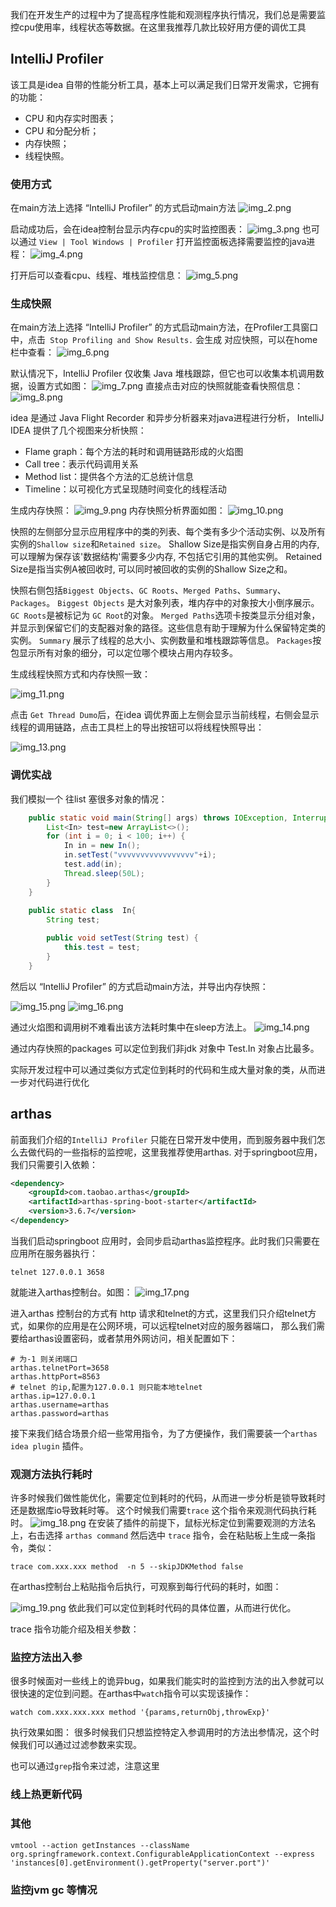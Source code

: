 我们在开发生产的过程中为了提高程序性能和观测程序执行情况，我们总是需要监控cpu使用率，线程状态等数据。在这里我推荐几款比较好用方便的调优工具

## IntelliJ Profiler 

该工具是idea 自带的性能分析工具，基本上可以满足我们日常开发需求，它拥有的功能：

- CPU 和内存实时图表；
- CPU 和分配分析；
- 内存快照；
- 线程快照。

### 使用方式

在main方法上选择 “IntelliJ Profiler” 的方式启动main方法
![img_2.png](img_2.png)

启动成功后，会在idea控制台显示内存cpu的实时监控图表：
![img_3.png](img_3.png)
也可以通过 `View | Tool Windows | Profiler` 打开监控面板选择需要监控的java进程：
![img_4.png](img_4.png)

打开后可以查看cpu、线程、堆栈监控信息：
![img_5.png](img_5.png)

### 生成快照
在main方法上选择 “IntelliJ Profiler” 的方式启动main方法，在Profiler工具窗口中，点击` Stop Profiling and Show Results.` 会生成
对应快照，可以在home栏中查看：
![img_6.png](img_6.png)

默认情况下，IntelliJ Profiler 仅收集 Java 堆栈跟踪，但它也可以收集本机调用数据，设置方式如图：
![img_7.png](img_7.png)
直接点击对应的快照就能查看快照信息：
![img_8.png](img_8.png)

idea 是通过 Java Flight Recorder 和异步分析器来对java进程进行分析，
IntelliJ IDEA 提供了几个视图来分析快照：

- Flame graph：每个方法的耗时和调用链路形成的火焰图
- Call tree：表示代码调用关系
- Method list：提供各个方法的汇总统计信息
- Timeline：以可视化方式呈现随时间变化的线程活动

生成内存快照：
![img_9.png](img_9.png)
内存快照分析界面如图：
![img_10.png](img_10.png)

快照的左侧部分显示应用程序中的类的列表、每个类有多少个活动实例、以及所有实例的`Shallow size`和`Retained size`。
Shallow Size是指实例自身占用的内存, 可以理解为保存该'数据结构'需要多少内存, 不包括它引用的其他实例。
Retained Size是指当实例A被回收时, 可以同时被回收的实例的Shallow Size之和。

快照右侧包括`Biggest Objects`、`GC Roots`、`Merged Paths`、`Summary`、`Packages`。
`Biggest Objects` 是大对象列表，堆内存中的对象按大小倒序展示。
`GC Roots`是被标记为 `GC Root`的对象。
`Merged Paths`选项卡按类显示分组对象，并显示到保留它们的支配器对象的路径。这些信息有助于理解为什么保留特定类的实例。
`Summary` 展示了线程的总大小、实例数量和堆栈跟踪等信息。
`Packages`按包显示所有对象的细分，可以定位哪个模块占用内存较多。

生成线程快照方式和内存快照一致：

![img_11.png](img_11.png)

点击 `Get Thread Dumo`后，在idea 调优界面上左侧会显示当前线程，右侧会显示线程的调用链路，点击工具栏上的导出按钮可以将线程快照导出：

![img_13.png](img_13.png)

### 调优实战

我们模拟一个 往list 塞很多对象的情况：
```java
    public static void main(String[] args) throws IOException, InterruptedException {
        List<In> test=new ArrayList<>();
        for (int i = 0; i < 100; i++) {
            In in = new In();
            in.setTest("vvvvvvvvvvvvvvvvv"+i);
            test.add(in);
            Thread.sleep(50L);
        }
    }
    
    public static class  In{
        String test;

        public void setTest(String test) {
            this.test = test;
        }
    }
```
然后以 “IntelliJ Profiler” 的方式启动main方法，并导出内存快照：

![img_15.png](img_15.png)
![img_16.png](img_16.png)

通过火焰图和调用树不难看出该方法耗时集中在sleep方法上。
![img_14.png](img_14.png)

通过内存快照的packages 可以定位到我们非jdk 对象中 Test.In 对象占比最多。

实际开发过程中可以通过类似方式定位到耗时的代码和生成大量对象的类，从而进一步对代码进行优化

## arthas

前面我们介绍的`IntelliJ Profiler` 只能在日常开发中使用，而到服务器中我们怎么去做代码的一些指标的监控呢，这里我推荐使用arthas.
对于springboot应用，我们只需要引入依赖：
```xml
<dependency>
    <groupId>com.taobao.arthas</groupId>
    <artifactId>arthas-spring-boot-starter</artifactId>
    <version>3.6.7</version>
</dependency>
```

当我们启动springboot 应用时，会同步启动arthas监控程序。此时我们只需要在应用所在服务器执行：

```shell
telnet 127.0.0.1 3658
```

就能进入arthas控制台。如图：
![img_17.png](img_17.png)

进入arthas 控制台的方式有 http 请求和telnet的方式，这里我们只介绍telnet方式，如果你的应用是在公网环境，可以远程telnet对应的服务器端口，
那么我们需要给arthas设置密码，或者禁用外网访问，相关配置如下：
```properties
# 为-1 则关闭端口
arthas.telnetPort=3658
arthas.httpPort=8563
# telnet 的ip,配置为127.0.0.1 则只能本地telnet
arthas.ip=127.0.0.1
arthas.username=arthas
arthas.password=arthas

```

接下来我们结合场景介绍一些常用指令，为了方便操作，我们需要装一个`arthas idea plugin` 插件。

### 观测方法执行耗时

许多时候我们做性能优化，需要定位到耗时的代码，从而进一步分析是锁导致耗时还是数据库io导致耗时等。
这个时候我们需要`trace` 这个指令来观测代码执行耗时。
![img_18.png](img_18.png)
在安装了插件的前提下，鼠标光标定位到需要观测的方法名上，右击选择 `arthas command` 然后选中 `trace` 指令，会在粘贴板上生成一条指令，类似：

```shell
trace com.xxx.xxx method  -n 5 --skipJDKMethod false 
```
在arthas控制台上粘贴指令后执行，可观察到每行代码的耗时，如图：

![img_19.png](img_19.png)
依此我们可以定位到耗时代码的具体位置，从而进行优化。

trace 指令功能介绍及相关参数：

### 监控方法出入参

很多时候面对一些线上的诡异bug，如果我们能实时的监控到方法的出入参就可以很快速的定位到问题。在arthas中`watch`指令可以实现该操作：
```shell
watch com.xxx.xxx.xxx method '{params,returnObj,throwExp}'  
```
执行效果如图：
很多时候我们只想监控特定入参调用时的方法出参情况，这个时候我们可以通过过滤参数来实现。

也可以通过`grep`指令来过滤，注意这里

### 线上热更新代码

### 其他
```shell
vmtool --action getInstances --className org.springframework.context.ConfigurableApplicationContext --express 'instances[0].getEnvironment().getProperty("server.port")'
```

### 监控jvm gc 等情况

